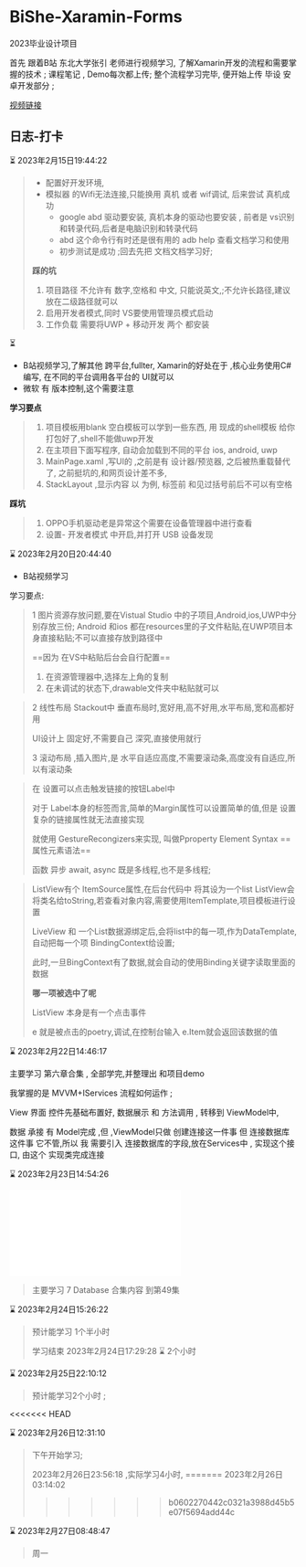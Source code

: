 # BiShe-Xaramin-Forms
2023毕业设计项目 

首先 跟着B站 东北大学张引 老师进行视频学习,
了解Xamarin开发的流程和需要掌握的技术 ;
课程笔记 , Demo每次都上传;
整个流程学习完毕, 便开始上传 毕设 安卓开发部分 ;



[视频链接](https://space.bilibili.com/15135791/channel/seriesdetail?sid=1174637)

## 日志-打卡

:hourglass_flowing_sand: 2023年2月15日19:44:22

> * 配置好开发环境,
> * 模拟器 的Wifi无法连接,只能换用 真机 或者 wif调试, 后来尝试  真机成功
>   * google abd 驱动要安装, 真机本身的驱动也要安装 , 前者是 vs识别和转录代码,后者是电脑识别和转录代码
>   * abd 这个命令行有时还是很有用的   adb help 查看文档学习和使用
>   * 初步测试是成功 ;回去先把 文档文档学习好;
>
> **踩的坑**
>
> 1. 项目路径 不允许有 数字,空格和 中文, 只能说英文,;不允许长路径,建议放在二级路径就可以
> 2. 启用开发者模式,同时 VS要使用管理员模式启动
> 3. 工作负载 需要将UWP + 移动开发 两个 都安装



:hourglass_flowing_sand:

* B站视频学习,了解其他 跨平台,fullter,  Xamarin的好处在于 ,核心业务使用C#编写, 在不同的平台调用各平台的 UI就可以
* 微软 有 版本控制,这个需要注意 

**学习要点**

> 1. 项目模板用blank 空白模板可以学到一些东西, 用 现成的shell模板 给你打包好了,shell不能做uwp开发
> 2. 在主项目下面写程序, 自动会加载到不同的平台 ios, android, uwp
> 3. MainPage.xaml ,写UI的 ,之前是有 设计器/预览器, 之后被热重载替代了, 之前挺坑的,和网页设计差不多,
> 4. StackLayout ,显示内容 以 <Label  />为例, 标签前 和见过括号前后不可以有空格

**踩坑**

> 1. OPPO手机驱动老是异常这个需要在设备管理器中进行查看
> 2. 设置- 开发者模式 中开启,并打开 USB 设备发现



:hourglass: 2023年2月20日20:44:40

* B站视频学习 

学习要点:

> 1 图片资源存放问题,要在Vistual Studio 中的子项目,Android,ios,UWP中分别存放三份;
> Android 和ios 都在resources里的子文件粘贴,在UWP项目本身直接粘贴;不可以直接存放到路径中
>
> ==因为 在VS中粘贴后台会自行配置== 
>
> 1. 在资源管理器中,选择左上角的复制
> 2. 在未调试的状态下,drawable文件夹中粘贴就可以

> 2 线性布局 Stackout中 垂直布局时,宽好用,高不好用,水平布局,宽和高都好用
>
> UI设计上 固定好,不需要自己 深究,直接使用就行
>
> 3 滚动布局 ,插入图片,是 水平自适应高度,不需要滚动条,高度没有自适应,所以有滚动条

> 在 设置可以点击触发链接的按钮Label中
>
> 对于 Label本身的标签而言,简单的Margin属性可以设置简单的值,但是 设置复杂的链接属性就无法直接实现
>
> 就使用 GestureRecongizers来实现, 叫做Pproperty Element Syntax ==属性元素语法==
>
> 函数 异步 await, async  既是多线程,也不是多线程;

> ListView有个 ItemSource属性,在后台代码中 将其设为一个list
> ListView会将类名给toString,若查看对象内容,需要使用ItemTemplate,项目模板进行设置
>
> LiveView 和 一个List数据源绑定后,会将list中的每一项,作为DataTemplate,自动把每一个项 BindingContext给设置;
>
> 此时,一旦BingContext有了数据,就会自动的使用Binding关键字读取里面的数据
>
> **哪一项被选中了呢**
>
> ListView 本身是有一个点击事件
>
> e 就是被点击的poetry,调试,在控制台输入 e.Item就会返回该数据的值



:hourglass: 2023年2月22日14:46:17 

主要学习 第六章合集 , 全部学完,并整理出 和项目demo

我掌握的是 MVVM+IServices 流程如何运作 ;

View 界面 控件先基础布置好, 数据展示 和 方法调用 , 转移到 ViewModel中,

数据 承接 有 Model完成 ,但 ,ViewModel只做 创建连接这一件事  但 连接数据库 这件事 它不管,所以 我 需要引入 连接数据库的字段,放在Services中 , 实现这个接口, 由这个 实现类完成连接 

:hourglass: 2023年2月23日14:54:26

<iframe src="//player.bilibili.com/player.html?aid=845292633&bvid=BV1t54y1j76Y&cid=329312439&page=1" scrolling="no" border="0" frameborder="no" framespacing="0" allowfullscreen="true"> </iframe>

> 主要学习 7 Database 合集内容 到第49集

:hourglass: 2023年2月24日15:26:22 

> 预计能学习 1个半小时 
>
> 学习结束  2023年2月24日17:29:28   :hourglass: 2个小时 

:hourglass: 2023年2月25日22:10:12

> 预计能学习2个小时 ;
>
<<<<<<< HEAD

:hourglass: 2023年2月26日12:31:10

> 下午开始学习; 
>
> 2023年2月26日23:56:18 ,实际学习4小时,
=======
> 2023年2月26日03:14:02
>>>>>>> b0602270442c0321a3988d45b5e07f5694add44c



:hourglass: 2023年2月27日08:48:47 

> 周一
